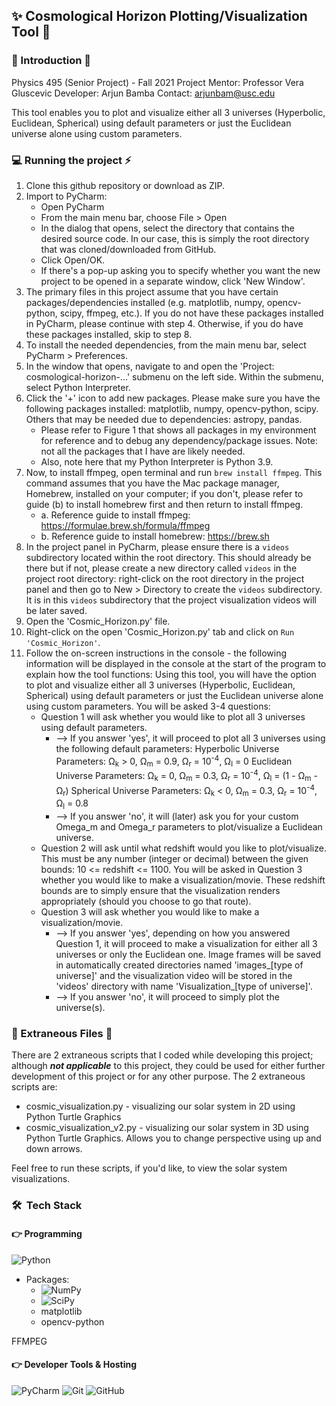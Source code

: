 ## ✨ Cosmological Horizon Plotting/Visualization Tool 💫

### 🌱 Introduction 🚀
Physics 495 (Senior Project) - Fall 2021
Project Mentor: Professor Vera Gluscevic
Developer: Arjun Bamba
Contact: arjunbam@usc.edu

This tool enables you to plot and visualize either all 3 universes (Hyperbolic, Euclidean, Spherical) using default parameters or just the Euclidean universe alone using custom parameters.


### 💻 Running the project ⚡️
1. Clone this github repository or download as ZIP.
2. Import to PyCharm:
    * Open PyCharm
    * From the main menu bar, choose File > Open
    * In the dialog that opens, select the directory that contains the desired source code. In our case, this is simply the root directory that was cloned/downloaded from GitHub.
    * Click Open/OK.
    * If there's a pop-up asking you to specify whether you want the new project to be opened in a separate window, click 'New Window'.
3. The primary files in this project assume that you have certain packages/dependencies installed (e.g. matplotlib, numpy, opencv-python, scipy, ffmpeg, etc.). If you do not have these packages installed in PyCharm, please continue with step 4. Otherwise, if you do have these packages installed, skip to step 8.
4. To install the needed dependencies, from the main menu bar, select PyCharm > Preferences. 
5. In the window that opens, navigate to and open the 'Project: cosmological-horizon-...' submenu on the left side. Within the submenu, select Python Interpreter.
6. Click the '+' icon to add new packages. Please make sure you have the following packages installed: matplotlib, numpy, opencv-python, scipy. Others that may be needed due to dependencies: astropy, pandas.
    * Please refer to Figure 1 that shows all packages in my environment for reference and to debug any dependency/package issues. Note: not all the packages that I have are likely needed.
    * Also, note here that my Python Interpreter is Python 3.9.
7. Now, to install ffmpeg, open terminal and run `brew install ffmpeg`. This command assumes that you have the Mac package manager, Homebrew, installed on your computer; if you don't, please refer to guide (b) to install homebrew first and then return to install ffmpeg.
    * a. Reference guide to install ffmpeg: https://formulae.brew.sh/formula/ffmpeg
    * b. Reference guide to install homebrew: https://brew.sh
8. In the project panel in PyCharm, please ensure there is a `videos` subdirectory located within the root directory. This should already be there but if not, please create a new directory called `videos` in the project root directory: right-click on the root directory in the project panel and then go to New > Directory to create the `videos` subdirectory. It is in this `videos` subdirectory that the project visualization videos will be later saved.
9. Open the 'Cosmic_Horizon.py' file.
10. Right-click on the open 'Cosmic_Horizon.py' tab and click on `Run 'Cosmic_Horizon'`. 
11. Follow the on-screen instructions in the console - the following information will be displayed in the console at the start of the program to explain how the tool functions:
    Using this tool, you will have the option to plot and visualize either all 3 universes (Hyperbolic, Euclidean, Spherical) using default parameters or just the Euclidean universe alone using custom parameters.
    You will be asked 3-4 questions: 
    * Question 1 will ask whether you would like to plot all 3 universes using default parameters.
        * --> If you answer 'yes', it will proceed to plot all 3 universes using the following default parameters: 
        Hyperbolic Universe Parameters: Ω<sub>k</sub> > 0, Ω<sub>m</sub> = 0.9, Ω<sub>r</sub> = 10<sup>-4</sup>, Ω<sub>l</sub> = 0 
        Euclidean Universe Parameters: Ω<sub>k</sub> = 0, Ω<sub>m</sub> = 0.3, Ω<sub>r</sub> = 10<sup>-4</sup>, Ω<sub>l</sub> = (1 - Ω<sub>m</sub> - Ω<sub>r</sub>) 
        Spherical Universe Parameters: Ω<sub>k</sub> < 0, Ω<sub>m</sub> = 0.3, Ω<sub>r</sub> = 10<sup>-4</sup>, Ω<sub>l</sub> = 0.8
        * --> If you answer 'no', it will (later) ask you for your custom Omega_m and Omega_r parameters to plot/visualize a Euclidean universe.
    * Question 2 will ask until what redshift would you like to plot/visualize. This must be any number (integer or decimal) between the given bounds: 10 <= redshift <= 1100. You will be asked in Question 3 whether you would like to make a visualization/movie. These redshift bounds are to simply ensure that the visualization renders appropriately (should you choose to go that route). 
    * Question 3 will ask whether you would like to make a visualization/movie.
        * --> If you answer 'yes', depending on how you answered Question 1, it will proceed to make a visualization for either all 3 universes or only the Euclidean one. Image frames will be saved in automatically created directories named 'images_[type of universe]' and the visualization video will be stored in the 'videos' directory with name 'Visualization_[type of universe]'.
        * --> If you answer 'no', it will proceed to simply plot the universe(s).


### 🔭 Extraneous Files 👣

There are 2 extraneous scripts that I coded while developing this project; although ***not applicable*** to this project, they could be used for either further development of this project or for any other purpose. The 2 extraneous scripts are:
* cosmic_visualization.py - visualizing our solar system in 2D using Python Turtle Graphics
* cosmic_visualization_v2.py - visualizing our solar system in 3D using Python Turtle Graphics. Allows you to change perspective using up and down arrows.

Feel free to run these scripts, if you'd like, to view the solar system visualizations.

### 🛠 &nbsp;Tech Stack

#### 👉 Programming
![Python](https://img.shields.io/badge/python-3670A0?style=for-the-badge&logo=python&logoColor=ffdd54)
* Packages:
    * ![NumPy](https://img.shields.io/badge/numpy-%23013243.svg?style=for-the-badge&logo=numpy&logoColor=white)
    * ![SciPy](https://img.shields.io/badge/SciPy-%230C55A5.svg?style=for-the-badge&logo=scipy&logoColor=%white)
    * matplotlib
    * opencv-python

FFMPEG

#### 👉 Developer Tools & Hosting
![PyCharm](https://img.shields.io/badge/pycharm-143?style=for-the-badge&logo=pycharm&logoColor=black&color=black&labelColor=green)
![Git](https://img.shields.io/badge/git-%23F05033.svg?style=for-the-badge&logo=git&logoColor=white)
![GitHub](https://img.shields.io/badge/github-%23121011.svg?style=for-the-badge&logo=github&logoColor=white)